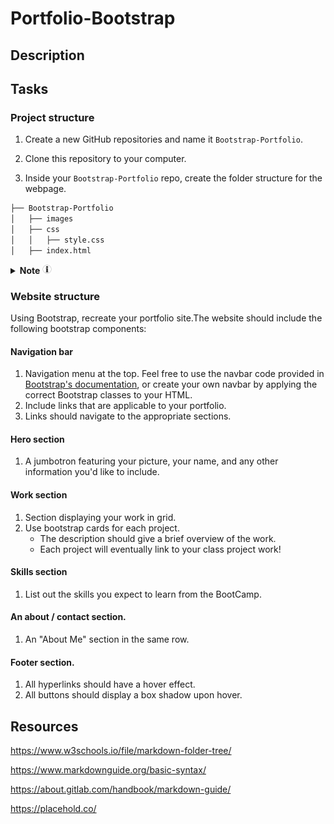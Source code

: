 # Portfolio-Bootstrap

<!-- TODO add TOC -->

## Description
<!-- TODO-add some description -->

## Tasks

### Project structure

1. Create a new GitHub repositories and name it `Bootstrap-Portfolio`. 

2. Clone this repository to your computer.

3. Inside your `Bootstrap-Portfolio` repo, create the folder structure for the webpage.

```bash
├── Bootstrap-Portfolio
│   ├── images
│   ├── css
│   │   ├── style.css
│   ├── index.html
```

<details>
  <summary markdown="span">
    <b>Note</b>
    <img src="./assets/readme/information-svgrepo-com.svg" width="15" height="15">
  </summary>

  Place all your images in folder `images`.
</details>

### Website structure

Using Bootstrap, recreate your portfolio site.The website should include the following bootstrap components:

#### Navigation bar

1. Navigation menu at the top. Feel free to use the navbar code provided in [Bootstrap's documentation](https://getbootstrap.com/docs/5.3/getting-started/introduction/), or create your own navbar by applying the correct Bootstrap classes to your HTML.
2. Include links that are applicable to your portfolio.
3. Links should navigate to the appropriate sections. 

#### Hero section

1. A jumbotron featuring your picture, your name, and any other information you'd like to include.

#### Work section

1. Section displaying your work in grid. 
2. Use bootstrap cards for each project.
    - The description should give a brief overview of the work.
    - Each project will eventually link to your class project work!

#### Skills section

1. List out the skills you expect to learn from the BootCamp.

#### An about / contact section.

1. An "About Me" section in the same row.    

#### Footer section.

1. All hyperlinks should have a hover effect.
2. All buttons should display a box shadow upon hover.

## Resources

https://www.w3schools.io/file/markdown-folder-tree/

https://www.markdownguide.org/basic-syntax/

https://about.gitlab.com/handbook/markdown-guide/

https://placehold.co/ 


